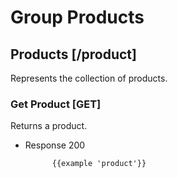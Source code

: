 # Group Products

## Products [/product]

Represents the collection of products.

### Get Product [GET]

Returns a product.

+ Response 200

            {{example 'product'}}
